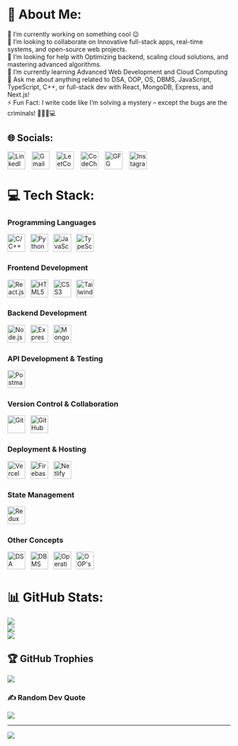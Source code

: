 # 💫 About Me:
🔭 I’m currently working on something cool 😉<br>👯 I’m looking to collaborate on Innovative full-stack apps, real-time systems, and open-source web projects.<br>🤝 I’m looking for help with Optimizing backend, scaling cloud solutions, and mastering advanced algorithms.<br>🌱 I’m currently learning Advanced Web Development and Cloud Computing<br>💬 Ask me about anything related to DSA, OOP, OS, DBMS, JavaScript, TypeScript, C++, or full-stack dev with React, MongoDB, Express, and Next.js!<br>⚡ Fun Fact: I write code like I’m solving a mystery – except the bugs are the criminals! 🕵️‍♂️🐛💻


## 🌐 Socials:

<div align="left" style="display: flex; gap: 15px; align-items: center;">
    <a href="https://linkedin.com/in/saurabh-n-chaudhari-624725287/" target="_blank" style="text-decoration: none;">
        <img src="https://img.shields.io/badge/LinkedIn-%230077B5.svg?style=flat&logo=linkedin&logoColor=white" alt="LinkedIn" height="40">
    </a>
    <a href="mailto:saurabhcnitrkl@gmail.com" target="_blank" style="text-decoration: none;">
        <img src="https://img.shields.io/badge/Gmail-D14836?style=flat&logo=gmail&logoColor=white" alt="Gmail" height="40">
    </a>
    <a href="https://leetcode.com/u/missionMicrosoft_7692/" target="_blank" style="text-decoration: none;">
        <img src="https://img.shields.io/badge/LeetCode-FFA116?style=flat&logo=leetcode&logoColor=black" alt="LeetCode" height="40">
    </a>
    <a href="https://www.codechef.com/users/saurabh_1056" target="_blank" style="text-decoration: none;">
        <img src="https://img.shields.io/badge/CodeChef-5B4638?style=flat&logo=codechef&logoColor=white" alt="CodeChef" height="40">
    </a>
    <a href="https://auth.geeksforgeeks.org/user/121meysqg" target="_blank" style="text-decoration: none;">
        <img src="https://img.shields.io/badge/GFG-%2300A6A6.svg?style=flat-circle&logo=GeeksforGeeks&logoColor=white" alt="GFG" height="40">
    </a>
    <a href="https://instagram.com/saurabh2003_official" target="_blank" style="text-decoration: none;">
        <img src="https://img.shields.io/badge/Instagram-%23E4405F.svg?style=flat&logo=Instagram&logoColor=white" alt="Instagram" height="40">
    </a>
</div>





# 💻 Tech Stack:
<!-- Programming Languages -->
<h3>Programming Languages</h3>
<img src="https://img.shields.io/badge/C%2FC++-00599C?style=flat&logo=c%2B%2B&logoColor=white" alt="C/C++" height="40">&nbsp;&nbsp;
<img src="https://img.shields.io/badge/Python-3776AB?style=flat&logo=python&logoColor=white" alt="Python" height="40">&nbsp;&nbsp;
<img src="https://img.shields.io/badge/JavaScript-F7DF1E?style=flat&logo=javascript&logoColor=black" alt="JavaScript" height="40">&nbsp;&nbsp;
<img src="https://img.shields.io/badge/TypeScript-3178C6?style=flat&logo=typescript&logoColor=white" alt="TypeScript" height="40">&nbsp;&nbsp;

<!-- Frontend Development -->
<h3>Frontend Development</h3>
<img src="https://img.shields.io/badge/React.js-61DAFB?style=flat&logo=react&logoColor=black" alt="React.js" height="40">&nbsp;&nbsp;
<img src="https://img.shields.io/badge/HTML5-E34F26?style=flat&logo=html5&logoColor=white" alt="HTML5" height="40">&nbsp;&nbsp;
<img src="https://img.shields.io/badge/CSS3-1572B6?style=flat&logo=css3&logoColor=white" alt="CSS3" height="40">&nbsp;&nbsp;
<img src="https://img.shields.io/badge/Tailwind%20CSS-06B6D4?style=flat&logo=tailwind-css&logoColor=white" alt="Tailwind CSS" height="40">&nbsp;&nbsp;

<!-- Backend Development -->
<h3>Backend Development</h3>
<img src="https://img.shields.io/badge/Node.js-339933?style=flat&logo=node.js&logoColor=white" alt="Node.js" height="40">&nbsp;&nbsp;
<img src="https://img.shields.io/badge/Express.js-000000?style=flat&logo=express&logoColor=white" alt="Express.js" height="40">&nbsp;&nbsp;
<img src="https://img.shields.io/badge/MongoDB-47A248?style=flat&logo=mongodb&logoColor=white" alt="MongoDB" height="40">&nbsp;&nbsp;

<!-- API Development & Testing -->
<h3>API Development & Testing</h3>
<img src="https://img.shields.io/badge/Postman-FF6C37?style=flat&logo=postman&logoColor=white" alt="Postman" height="40">&nbsp;&nbsp;

<!-- Version Control & Collaboration -->
<h3>Version Control & Collaboration</h3>
<img src="https://img.shields.io/badge/Git-F1502F?style=flat&logo=git&logoColor=white" alt="Git" height="40">&nbsp;&nbsp;
<img src="https://img.shields.io/badge/GitHub-181717?style=flat&logo=github&logoColor=white" alt="GitHub" height="40">&nbsp;&nbsp;

<!-- Deployment & Hosting -->
<h3>Deployment & Hosting</h3>
<img src="https://img.shields.io/badge/Vercel-000000?style=flat&logo=vercel&logoColor=white" alt="Vercel" height="40">&nbsp;&nbsp;
<img src="https://img.shields.io/badge/Firebase-FFCB2F?style=flat&logo=firebase&logoColor=black" alt="Firebase" height="40">&nbsp;&nbsp;
<img src="https://img.shields.io/badge/Netlify-00C7B7?style=flat&logo=netlify&logoColor=white" alt="Netlify" height="40">&nbsp;&nbsp;

<!-- State Management -->
<h3>State Management</h3>
<img src="https://img.shields.io/badge/Redux-764ABC?style=flat&logo=redux&logoColor=white" alt="Redux" height="40">&nbsp;&nbsp;

<!-- Other Concepts -->
<h3>Other Concepts</h3>
<img src="https://img.shields.io/badge/Data%20Structures%20and%20Algorithms-000000?style=flat&logo=visual-studio-code&logoColor=white" alt="DSA" height="40">&nbsp;&nbsp;
<img src="https://img.shields.io/badge/DBMS-000000?style=flat&logo=database&logoColor=white" alt="DBMS" height="40">&nbsp;&nbsp;
<img src="https://img.shields.io/badge/Operating%20Systems-000000?style=flat&logo=linux&logoColor=white" alt="Operating Systems" height="40">&nbsp;&nbsp;
<img src="https://img.shields.io/badge/OOP's-000000?style=flat&logo=cplusplus&logoColor=white" alt="OOP's" height="40">


# 📊 GitHub Stats:
![](https://github-readme-stats.vercel.app/api?username=Saurabh2244&theme=radical&hide_border=false&include_all_commits=true&count_private=true)<br/>
![](https://github-readme-streak-stats.herokuapp.com/?user=Saurabh2244&theme=radical&hide_border=false)<br/>
![](https://github-readme-stats.vercel.app/api/top-langs/?username=Saurabh2244&theme=radical&hide_border=false&include_all_commits=true&count_private=true&layout=compact)

## 🏆 GitHub Trophies
![](https://github-profile-trophy.vercel.app/?username=Saurabh2244&theme=radical&no-frame=true&no-bg=false&margin-w=4)

### ✍️ Random Dev Quote
![](https://quotes-github-readme.vercel.app/api?type=horizontal&theme=radical)

---
[![](https://visitcount.itsvg.in/api?id=Saurabh2244&icon=5&color=6)](https://visitcount.itsvg.in)

<!-- Proudly created with GPRM ( https://gprm.itsvg.in ) -->
